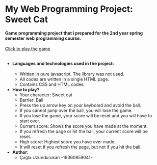 # My Web Programming Project: Sweet Cat
**Game programming project that i prepared for the 2nd year spring semester web programming course.** </br> </br>
[Click to play the game](http://caglauzundurukan.orgfree.com/) </br></br>
- **Languages and technologies used in the project:** <br> <br>
   - Written in pure javascript. The library was not used. <br>
   - All codes are written in a single HTML page.
   - Contains CSS and HTML codes.
- **How to play?**
    - Your character: Sweet cat <br>
    - Barrier: Ball <br>
    - Press the up arrow key on your keyboard and avoid the ball. <br>
    - If you cannot jump over the ball, you will lose the game.
    - If you lose the game, your score will be reset and you will have to start over. 
    - Current score: Shows the score you have made at the moment.
    - If you refresh the page or hit the ball, your current score will be reset.
    - High score: Highest score you have ever made. 
    - It will reset if you refresh the page, but not if you hit the ball.
 - **Author**:
    - Çağla Uzundurukan   -19360859041-
  

